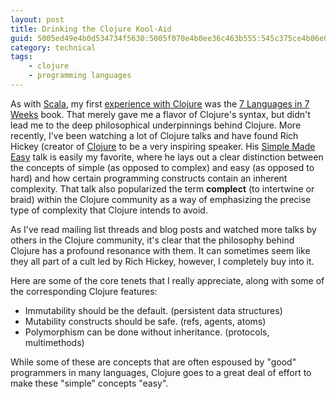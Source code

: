 ```yaml
---
layout: post
title: Drinking the Clojure Kool-Aid
guid: 5005ed49e4b0d534734f5630:5005f070e4b0ee36c463b555:545c375ce4b06e0eec9c1701
category: technical
tags:
    - clojure
    - programming languages
---
```

As with [Scala](http://www.andrewoberstar.com/blog/2012/3/13/7-languages-scala.html), my first [experience with Clojure](http://www.andrewoberstar.com/blog/2012/3/18/7-languages-clojure.html) was the [7 Languages in 7 Weeks](https://pragprog.com/book/btlang/seven-languages-in-seven-weeks) book. That merely gave me a flavor of Clojure's syntax, but didn't lead me to the deep philosophical underpinnings behind Clojure. More recently, I've been watching a lot of Clojure talks and have found Rich Hickey (creator of [Clojure](http://clojure.org) to be a very inspiring speaker. His [Simple Made Easy](http://www.infoq.com/presentations/Simple-Made-Easy) talk is easily my favorite, where he lays out a clear distinction between the concepts of simple (as opposed to complex) and easy (as opposed to hard) and how certain programming constructs contain an inherent complexity. That talk also popularized the term **complect** (to intertwine or braid) within the Clojure community as a way of emphasizing the precise type of complexity that Clojure intends to avoid.

As I've read mailing list threads and blog posts and watched more talks by others in the Clojure community, it's clear that the philosophy behind Clojure has a profound resonance with them. It can sometimes seem like they all part of a cult led by Rich Hickey, however, I completely buy into it.

Here are some of the core tenets that I really appreciate, along with some of the corresponding Clojure features:

- Immutability should be the default. (persistent data structures)
- Mutability constructs should be safe. (refs, agents, atoms)
- Polymorphism can be done without inheritance. (protocols, multimethods)

While some of these are concepts that are often espoused by "good" programmers in many languages, Clojure goes to a great deal of effort to make these "simple" concepts "easy".
